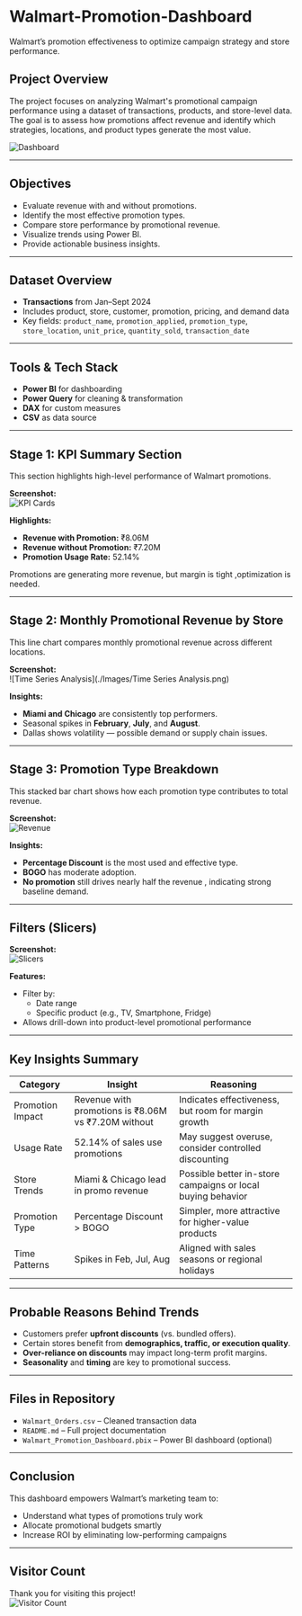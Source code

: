 # Walmart-Promotion-Dashboard
Walmart’s promotion effectiveness to optimize campaign strategy and store performance.

## Project Overview

The project focuses on analyzing Walmart's promotional campaign performance using a dataset of transactions, products, and store-level data. The goal is to assess how promotions affect revenue and identify which strategies, locations, and product types generate the most value.

![Dashboard](./Images/Dashboard.png)

---

## Objectives

- Evaluate revenue with and without promotions.  
- Identify the most effective promotion types.  
- Compare store performance by promotional revenue.  
- Visualize trends using Power BI.  
- Provide actionable business insights.

---

## Dataset Overview

- **Transactions** from Jan–Sept 2024  
- Includes product, store, customer, promotion, pricing, and demand data  
- Key fields: `product_name`, `promotion_applied`, `promotion_type`, `store_location`, `unit_price`, `quantity_sold`, `transaction_date`

---

## Tools & Tech Stack

- **Power BI** for dashboarding  
- **Power Query** for cleaning & transformation  
- **DAX** for custom measures  
- **CSV** as data source

---

## Stage 1: KPI Summary Section

This section highlights high-level performance of Walmart promotions.

**Screenshot:**  
![KPI Cards](./Images/KPI%20CARDS.png)


**Highlights:**  
- **Revenue with Promotion:** ₹8.06M  
- **Revenue without Promotion:** ₹7.20M  
- **Promotion Usage Rate:** 52.14%

Promotions are generating more revenue, but margin is tight ,optimization is needed.

---

## Stage 2: Monthly Promotional Revenue by Store

This line chart compares monthly promotional revenue across different locations.

**Screenshot:**  
![Time Series Analysis](./Images/Time Series Analysis.png)

**Insights:**  
- **Miami and Chicago** are consistently top performers.  
- Seasonal spikes in **February**, **July**, and **August**.  
- Dallas shows volatility — possible demand or supply chain issues.

---

## Stage 3: Promotion Type Breakdown

This stacked bar chart shows how each promotion type contributes to total revenue.

**Screenshot:**  
![Revenue](./Images/Revenue.png)

**Insights:**  
- **Percentage Discount** is the most used and effective type.  
- **BOGO** has moderate adoption.  
- **No promotion** still drives nearly half the revenue , indicating strong baseline demand.

---

## Filters (Slicers)

**Screenshot:**  
![Slicers](./Images/Slicers.png)

**Features:**  
- Filter by:  
  - Date range  
  - Specific product (e.g., TV, Smartphone, Fridge)  
- Allows drill-down into product-level promotional performance

---

## Key Insights Summary

| Category         | Insight                              | Reasoning                                  |
|------------------|------------------------------------|--------------------------------------------|
| Promotion Impact | Revenue with promotions is ₹8.06M vs ₹7.20M without | Indicates effectiveness, but room for margin growth |
| Usage Rate       | 52.14% of sales use promotions     | May suggest overuse, consider controlled discounting |
| Store Trends     | Miami & Chicago lead in promo revenue | Possible better in-store campaigns or local buying behavior |
| Promotion Type   | Percentage Discount > BOGO          | Simpler, more attractive for higher-value products |
| Time Patterns    | Spikes in Feb, Jul, Aug             | Aligned with sales seasons or regional holidays |

---

## Probable Reasons Behind Trends

- Customers prefer **upfront discounts** (vs. bundled offers).  
- Certain stores benefit from **demographics, traffic, or execution quality**.  
- **Over-reliance on discounts** may impact long-term profit margins.  
- **Seasonality** and **timing** are key to promotional success.

---

## Files in Repository

- `Walmart_Orders.csv` – Cleaned transaction data  
- `README.md` – Full project documentation  
- `Walmart_Promotion_Dashboard.pbix` – Power BI dashboard (optional)

---

## Conclusion

This dashboard empowers Walmart’s marketing team to:  
- Understand what types of promotions truly work  
- Allocate promotional budgets smartly  
- Increase ROI by eliminating low-performing campaigns

---

## Visitor Count

Thank you for visiting this project!  
![Visitor Count](https://visitor-badge.laobi.icu/badge?page_id=Nameeth-Jalem.Walmart-Promotion-Dashboard)
